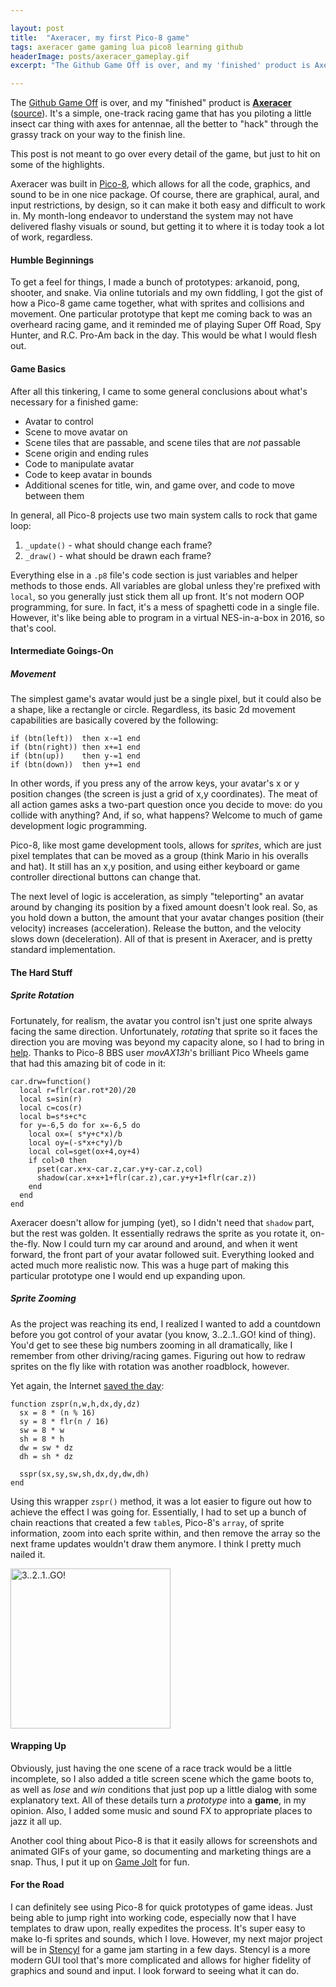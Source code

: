 ```yaml
---

layout: post
title:  "Axeracer, my first Pico-8 game"
tags: axeracer game gaming lua pico8 learning github
headerImage: posts/axeracer_gameplay.gif
excerpt: "The Github Game Off is over, and my 'finished' product is Axeracer. It's a simple, one-track racing game that has you piloting a little insect car thing with axes for antennae, all the better to 'hack' through the grassy track on your way to the finish line."

---
```


The [Github Game Off](https://github.com/github/game-off-2016) is over, and my "finished" product is [**Axeracer**](https://games.codana.me/games/pico8/axeracer/axeracer.html) ([source](https://github.com/michaelchadwick/game-off-2016)). It's a simple, one-track racing game that has you piloting a little insect car thing with axes for antennae, all the better to "hack" through the grassy track on your way to the finish line.

This post is not meant to go over every detail of the game, but just to hit on some of the highlights.

<!--more-->

Axeracer was built in [Pico-8](https://lexaloffle.com/pico-8.php), which allows for all the code, graphics, and sound to be in one nice package. Of course, there are graphical, aural, and input restrictions, by design, so it can make it both easy and difficult to work in. My month-long endeavor to understand the system may not have delivered flashy visuals or sound, but getting it to where it is today took a lot of work, regardless.

#### Humble Beginnings

To get a feel for things, I made a bunch of prototypes: arkanoid, pong, shooter, and snake. Via online tutorials and my own fiddling, I got the gist of how a Pico-8 game came together, what with sprites and collisions and movement. One particular prototype that kept me coming back to was an overheard racing game, and it reminded me of playing Super Off Road, Spy Hunter, and R.C. Pro-Am back in the day. This would be what I would flesh out.

#### Game Basics

After all this tinkering, I came to some general conclusions about what's necessary for a finished game:

* Avatar to control
* Scene to move avatar on
* Scene tiles that are passable, and scene tiles that are _not_ passable
* Scene origin and ending rules
* Code to manipulate avatar
* Code to keep avatar in bounds
* Additional scenes for title, win, and game over, and code to move between them

In general, all Pico-8 projects use two main system calls to rock that game loop:

1. `_update()` - what should change each frame?
2. `_draw()` - what should be drawn each frame?

Everything else in a `.p8` file's code section is just variables and helper methods to those ends. All variables are global unless they're prefixed with `local`, so you generally just stick them all up front. It's not modern OOP programming, for sure. In fact, it's a mess of spaghetti code in a single file. However, it's like being able to program in a virtual NES-in-a-box in 2016, so that's cool.

#### Intermediate Goings-On

##### Movement

The simplest game's avatar would just be a single pixel, but it could also be a shape, like a rectangle or circle. Regardless, its basic 2d movement capabilities are basically covered by the following:

```pico8
if (btn(left))  then x-=1 end
if (btn(right)) then x+=1 end
if (btn(up))    then y-=1 end
if (btn(down))  then y+=1 end
```

In other words, if you press any of the arrow keys, your avatar's x or y position changes (the screen is just a grid of x,y coordinates). The meat of all action games asks a two-part question once you decide to move: do you collide with anything? And, if so, what happens? Welcome to much of game development logic programming.

Pico-8, like most game development tools, allows for _sprites_, which are just pixel templates that can be moved as a group (think Mario in his overalls and hat). It still has an x,y position, and using either keyboard or game controller directional buttons can change that.

The next level of logic is acceleration, as simply "teleporting" an avatar around by changing its position by a fixed amount doesn't look real. So, as you hold down a button, the amount that your avatar changes position (their velocity) increases (acceleration). Release the button, and the velocity slows down (deceleration). All of that is present in Axeracer, and is pretty standard implementation.

#### The Hard Stuff

##### Sprite Rotation

Fortunately, for realism, the avatar you control isn't just one sprite always facing the same direction. Unfortunately, _rotating_ that sprite so it faces the direction you are moving was beyond my capacity alone, so I had to bring in [help](https://www.lexaloffle.com/bbs/?tid=2189). Thanks to Pico-8 BBS user _movAX13h_'s brilliant Pico Wheels game that had this amazing bit of code in it:

```
car.drw=function()
  local r=flr(car.rot*20)/20
  local s=sin(r)
  local c=cos(r)
  local b=s*s+c*c
  for y=-6,5 do for x=-6,5 do
    local ox=( s*y+c*x)/b
    local oy=(-s*x+c*y)/b
    local col=sget(ox+4,oy+4)
    if col>0 then
      pset(car.x+x-car.z,car.y+y-car.z,col)
      shadow(car.x+x+1+flr(car.z),car.y+y+1+flr(car.z))
    end
  end
end
```

Axeracer doesn't allow for jumping (yet), so I didn't need that `shadow` part, but the rest was golden. It essentially redraws the sprite as you rotate it, on-the-fly. Now I could turn my car around and around, and when it went forward, the front part of your avatar followed suit. Everything looked and acted much more realistic now. This was a huge part of making this particular prototype one I would end up expanding upon.

##### Sprite Zooming

As the project was reaching its end, I realized I wanted to add a countdown before you got control of your avatar (you know, 3..2..1..GO! kind of thing). You'd get to see these big numbers zooming in all dramatically, like I remember from other driving/racing games. Figuring out how to redraw sprites on the fly like with rotation was another roadblock, however.

Yet again, the Internet [saved the day](https://pico-8.wikia.com/wiki/Draw_zoomed_sprite_(zspr)):

```
function zspr(n,w,h,dx,dy,dz)
  sx = 8 * (n % 16)
  sy = 8 * flr(n / 16)
  sw = 8 * w
  sh = 8 * h
  dw = sw * dz
  dh = sh * dz

  sspr(sx,sy,sw,sh,dx,dy,dw,dh)
end
```

Using this wrapper `zspr()` method, it was a lot easier to figure out how to achieve the effect I was going for. Essentially, I had to set up a bunch of chain reactions that created a few `table`s, Pico-8's `array`, of sprite information, zoom into each sprite within, and then remove the array so the next frame updates wouldn't draw them anymore. I think I pretty much nailed it.

<p><a href="{{ page.url }}"><img alt="3..2..1..GO!" src="/assets/images/posts/axeracer_countdown.gif" width="256" height="256" /></a></p>

#### Wrapping Up

Obviously, just having the one scene of a race track would be a little incomplete, so I also added a title screen scene which the game boots to, as well as _lose_ and _win_ conditions that just pop up a little dialog with some explanatory text. All of these details turn a _prototype_ into a **game**, in my opinion. Also, I added some music and sound FX to appropriate places to jazz it all up.

Another cool thing about Pico-8 is that it easily allows for screenshots and animated GIFs of your game, so documenting and marketing things are a snap. Thus, I put it up on [Game Jolt](https://gamejolt.com/games/axeracer/215403) for fun.

#### For the Road

I can definitely see using Pico-8 for quick prototypes of game ideas. Just being able to jump right into working code, especially now that I have templates to draw upon, really expedites the process. It's super easy to make lo-fi sprites and sounds, which I love. However, my next major project will be in [Stencyl](https://stencyl.com) for a game jam starting in a few days. Stencyl is a more modern GUI tool that's more complicated and allows for higher fidelity of graphics and sound and input. I look forward to seeing what it can do.
